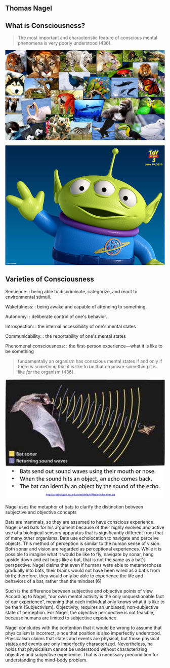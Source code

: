 ## Thomas Nagel


## What is Consciousness? 

> The most important and characteristic feature of conscious mental phenomena is very poorly understood (436).
 
![Animal Consciousness](animals.jpg)

![Alien Consciousness](Aliens.jpg)



## Varieties of Consciousness

Sentience: 
: being able to discriminate, categorize, and react to environmental stimuli.

Wakefulness: 
: being awake and capable of attending to something.

Autonomy: 
: deliberate control of one's behavior.

Introspection: 
: the internal accessibility of one's mental states

Communicability: 
: the reportability of one's mental states

Phenomenal consciousness:
: the first-person experience—what it is like to be something


 
> fundamentally an organism has conscious mental states if and only if there is something that it is like to *be* that organism-something it is like *for* the organism (436).



![Echolocation](bat.jpg)

Nagel uses the metaphor of bats to clarify the distinction between subjective and objective concepts




 Bats are mammals, so they are assumed to have conscious experience. Nagel used bats for his argument because of their highly evolved and active use of a biological sensory apparatus that is significantly different from that of many other organisms. Bats use echolocation to navigate and perceive objects. This method of perception is similar to the human sense of vision. Both sonar and vision are regarded as perceptional experiences. While it is possible to imagine what it would be like to fly, navigate by sonar, hang upside down and eat bugs like a bat, that is not the same as a bat's perspective. Nagel claims that even if humans were able to metamorphose gradually into bats, their brains would not have been wired as a bat's from birth; therefore, they would only be able to experience the life and behaviors of a bat, rather than the mindset.[6]

Such is the difference between subjective and objective points of view. According to Nagel, “our own mental activity is the only unquestionable fact of our experience”, meaning that each individual only knows what it is like to be them (Subjectivism). Objectivity, requires an unbiased, non-subjective state of perception. For Nagel, the objective perspective is not feasible, because humans are limited to subjective experience.

Nagel concludes with the contention that it would be wrong to assume that physicalism is incorrect, since that position is also imperfectly understood. Physicalism claims that states and events are physical, but those physical states and events are only imperfectly characterized. Nevertheless, he holds that physicalism cannot be understood without characterizing objective and subjective experience. That is a necessary precondition for understanding the mind-body problem.